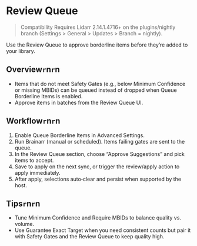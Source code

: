 # Review Queue

> Compatibility
> Requires Lidarr 2.14.1.4716+ on the plugins/nightly branch (Settings > General > Updates > Branch = nightly).

Use the Review Queue to approve borderline items before they’re added to your library.

## Overview`r`n`r`n
- Items that do not meet Safety Gates (e.g., below Minimum Confidence or missing MBIDs) can be queued instead of dropped when Queue Borderline Items is enabled.
- Approve items in batches from the Review Queue UI.

## Workflow`r`n`r`n
1. Enable Queue Borderline Items in Advanced Settings.
2. Run Brainarr (manual or scheduled). Items failing gates are sent to the queue.
3. In the Review Queue section, choose “Approve Suggestions” and pick items to accept.
4. Save to apply on the next sync, or trigger the review/apply action to apply immediately.
5. After apply, selections auto‑clear and persist when supported by the host.

## Tips`r`n`r`n
- Tune Minimum Confidence and Require MBIDs to balance quality vs. volume.
- Use Guarantee Exact Target when you need consistent counts but pair it with Safety Gates and the Review Queue to keep quality high.




